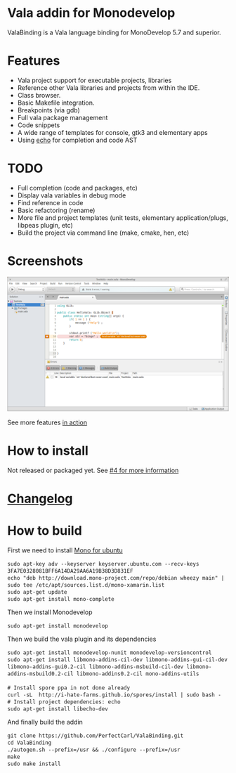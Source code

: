 # Vala addin for Monodevelop

ValaBinding is a Vala language binding for MonoDevelop 5.7 and superior.

# Features
* Vala project support for executable projects, libraries
* Reference other Vala libraries and projects from within the IDE.
* Class browser.
* Basic Makefile integration.
* Breakpoints (via gdb)
* Full vala package management
* Code snippets
* A wide range of templates for console, gtk3 and elementary apps
* Using [echo](https://github.com/I-hate-farms/echo) for completion and code AST

# TODO 
* Full completion (code and packages, etc)
* Display vala variables in debug mode
* Find reference in code
* Basic refactoring (rename)
* More file and project templates (unit tests, elementary application/plugs, libpeas plugin, etc)
* Build the project via command line (make, cmake, hen, etc)

# Screenshots

![standard](docs/ide-monodevelop.png)

See more features [in action](docs/screenshots.md)
# How to install 
Not released or packaged yet. See [#4 for more information](https://github.com/PerfectCarl/ValaBinding/issues/4)

# [Changelog](CHANGELOG.md)

# How to build
First we need to install [Mono for ubuntu](http://www.mono-project.com/docs/getting-started/install/linux/#debian-ubuntu-and-derivatives")
```
sudo apt-key adv --keyserver keyserver.ubuntu.com --recv-keys 3FA7E0328081BFF6A14DA29AA6A19B38D3D831EF
echo "deb http://download.mono-project.com/repo/debian wheezy main" | sudo tee /etc/apt/sources.list.d/mono-xamarin.list
sudo apt-get update
sudo apt-get install mono-complete
```
Then we install Monodevelop
```
sudo apt-get install monodevelop
```
Then we build the vala plugin and its dependencies
```
sudo apt-get install monodevelop-nunit monodevelop-versioncontrol
sudo apt-get install libmono-addins-cil-dev libmono-addins-gui-cil-dev libmono-addins-gui0.2-cil libmono-addins-msbuild-cil-dev libmono-addins-msbuild0.2-cil libmono-addins0.2-cil mono-addins-utils

# Install spore ppa in not done already
curl -sL  http://i-hate-farms.github.io/spores/install | sudo bash -  
# Install project dependencies: echo
sudo apt-get install libecho-dev
```
And finally build the addin
```
git clone https://github.com/PerfectCarl/ValaBinding.git
cd ValaBinding
./autogen.sh --prefix=/usr && ./configure --prefix=/usr
make
sudo make install
```

